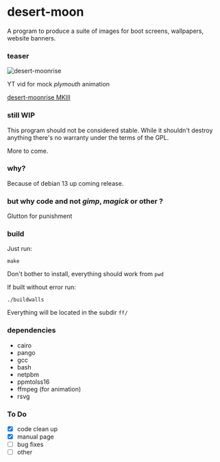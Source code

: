 # desert-moon
A program to produce a suite of images for boot screens, wallpapers, website banners.

### teaser

![desert-moonrise](https://01micko.github.io/artwork/desert-moonriseFHD.png)

YT vid for mock *plymouth* animation

[desert-moonrise MKIII](https://youtu.be/llRHfF6z-qM)

### still WIP

This program should not be considered stable. While it shouldn't destroy anything
there's no warranty under the terms of the GPL.

More to come.

### why?

Because of debian 13 up coming release.

### but why code and not *gimp*, *magick* or other ?

Glutton for punishment

### build

Just run:

```
make
```

Don't bother to install, everything should work from `pwd`

If built without error run:

```
./buildwalls
```

Everything will be located in the subdir `ff/`

### dependencies

 - cairo
 - pango
 - gcc
 - bash
 - netpbm
 - ppmtolss16
 - ffmpeg (for animation)
 - rsvg

### To Do

 - [x] code clean up
 - [x] manual page
 - [ ] bug fixes
 - [ ] other
